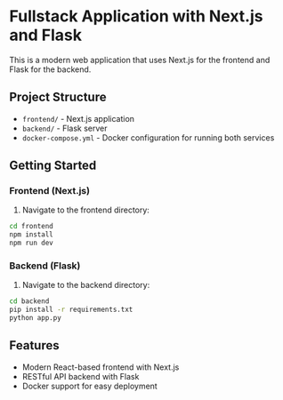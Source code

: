 # Fullstack Application with Next.js and Flask

This is a modern web application that uses Next.js for the frontend and Flask for the backend.

## Project Structure
- `frontend/` - Next.js application
- `backend/` - Flask server
- `docker-compose.yml` - Docker configuration for running both services

## Getting Started

### Frontend (Next.js)
1. Navigate to the frontend directory:
```bash
cd frontend
npm install
npm run dev
```

### Backend (Flask)
1. Navigate to the backend directory:
```bash
cd backend
pip install -r requirements.txt
python app.py
```

## Features
- Modern React-based frontend with Next.js
- RESTful API backend with Flask
- Docker support for easy deployment
